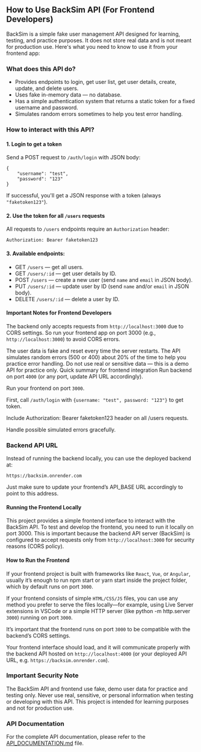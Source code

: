 ## How to Use BackSim API (For Frontend Developers)

BackSim is a simple fake user management API designed for learning, testing, and practice purposes. It does not store real data and is not meant for production use. Here's what you need to know to use it from your frontend app:

### What does this API do?

- Provides endpoints to login, get user list, get user details, create, update, and delete users.  
- Uses fake in-memory data — no database.  
- Has a simple authentication system that returns a static token for a fixed username and password.  
- Simulates random errors sometimes to help you test error handling.  

### How to interact with this API?

#### 1. Login to get a token

Send a POST request to `/auth/login` with JSON body:

    {
        "username": "test",
        "password": "123"
    }
If successful, you'll get a JSON response with a token (always `"faketoken123"`).

#### 2. Use the token for all `/users` requests
All requests to `/users` endpoints require an `Authorization` header:

    Authorization: Bearer faketoken123

#### 3. Available endpoints:

- GET `/users` — get all users.
- GET `/users/:id` — get user details by ID.
- POST `/users` — create a new user (send `name` and `email` in JSON body).
- PUT `/users/:id` — update user by ID (send `name` and/or `email` in JSON body).
- DELETE `/users/:id` — delete a user by ID.

#### Important Notes for Frontend Developers

The backend only accepts requests from `http://localhost:3000` due to CORS settings.
So run your frontend app on port 3000 (e.g., `http://localhost:3000`) to avoid CORS errors.

The user data is fake and reset every time the server restarts.
The API simulates random errors (500 or 400) about 20% of the time to help you practice error handling.
Do not use real or sensitive data — this is a demo API for practice only.
Quick summary for frontend integration
Run backend on port `4000` (or any port, update API URL accordingly).

Run your frontend on port `3000`.

First, call `/auth/login` with `{username: "test", password: "123"}` to get token.

Include Authorization: Bearer faketoken123 header on all /users requests.

Handle possible simulated errors gracefully.

### Backend API URL

Instead of running the backend locally, you can use the deployed backend at:

    https://backsim.onrender.com


Just make sure to update your frontend’s API_BASE URL accordingly to point to this address.

#### Running the Frontend Locally
This project provides a simple frontend interface to interact with the BackSim API. To test and develop the frontend, you need to run it locally on port 3000. This is important because the backend API server (BackSim) is configured to accept requests only from `http://localhost:3000` for security reasons (CORS policy).

#### How to Run the Frontend
If your frontend project is built with frameworks like `React`, `Vue`, or `Angular`, usually it’s enough to run npm start or yarn start inside the project folder, which by default runs on port `3000`.

If your frontend consists of simple `HTML/CSS/JS` files, you can use any method you prefer to serve the files locally—for example, using Live Server extensions in VSCode or a simple HTTP server (like python -m http.server `3000`) running on port `3000`.

It’s important that the frontend runs on port `3000` to be compatible with the backend’s CORS settings.

Your frontend interface should load, and it will communicate properly with the backend API hosted on `http://localhost:4000` (or your deployed API URL, e.g. `https://backsim.onrender.com`).

### Important Security Note
The BackSim API and frontend use fake, demo user data for practice and testing only.
Never use real, sensitive, or personal information when testing or developing with this API.
This project is intended for learning purposes and not for production use.

### API Documentation

For the complete API documentation, please refer to the [API_DOCUMENTATION.md](https://github.com/Y0505/backsim/blob/main/API_DOCUMENTATION.md) file.
